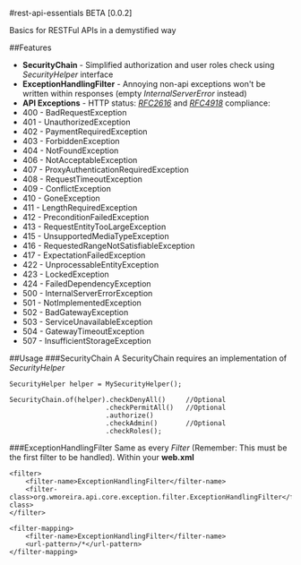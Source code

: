 #rest-api-essentials BETA [0.0.2]

Basics for RESTFul APIs in a demystified way

##Features
*	**SecurityChain** - Simplified authorization and user roles check using *SecurityHelper* interface
*   **ExceptionHandlingFilter** - Annoying non-api exceptions won't be written within responses (empty *InternalServerError* instead)
*	**API Exceptions** - HTTP status: [*RFC2616*](http://tools.ietf.org/html/rfc2616) and [*RFC4918*](http://tools.ietf.org/html/rfc4918) compliance:
  * 400 - BadRequestException
  * 401 - UnauthorizedException
  * 402 - PaymentRequiredException
  * 403 - ForbiddenException
  * 404 - NotFoundException
  * 406 - NotAcceptableException
  * 407 - ProxyAuthenticationRequiredException
  * 408 - RequestTimeoutException
  * 409 - ConflictException
  * 410 - GoneException
  * 411 - LengthRequiredException
  * 412 - PreconditionFailedException
  * 413 - RequestEntityTooLargeException
  * 415 - UnsupportedMediaTypeException
  * 416 - RequestedRangeNotSatisfiableException
  * 417 - ExpectationFailedException
  * 422 - UnprocessableEntityException
  * 423 - LockedException
  * 424 - FailedDependencyException
  * 500 - InternalServerErrorException
  * 501 - NotImplementedException
  * 502 - BadGatewayException
  * 503 - ServiceUnavailableException
  * 504 - GatewayTimeoutException
  * 507 - InsufficientStorageException
  
##Usage
###SecurityChain
A SecurityChain requires an implementation of *SecurityHelper*

	SecurityHelper helper = MySecurityHelper();
	
	SecurityChain.of(helper).checkDenyAll()		//Optional
							.checkPermitAll()	//Optional
							.authorize()
							.checkAdmin()		//Optional
							.checkRoles();
							
###ExceptionHandlingFilter
Same as every *Filter* (Remember: This must be the first filter to be handled).
Within your **web.xml**

	<filter>
		<filter-name>ExceptionHandlingFilter</filter-name>
		<filter-class>org.wmoreira.api.core.exception.filter.ExceptionHandlingFilter</filter-class>
	</filter>

	<filter-mapping>
		<filter-name>ExceptionHandlingFilter</filter-name>
		<url-pattern>/*</url-pattern>
	</filter-mapping>
